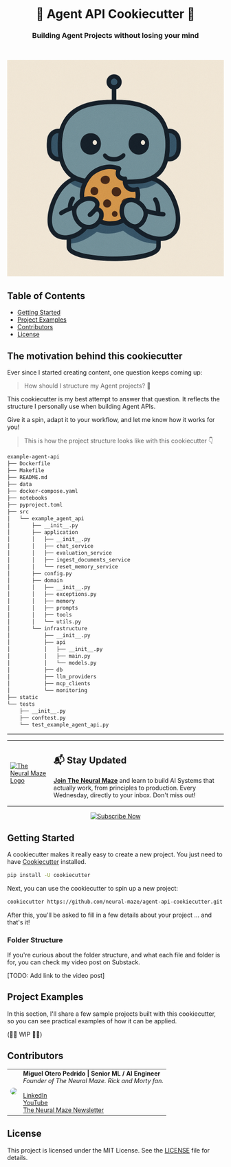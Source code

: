 <div align="center">
  <h1>🍪 Agent API Cookiecutter 🍪</h1>
  <h3>Building Agent Projects without losing your mind</h3>
</div>

</br>

<p align="center">
    <img src="static/logo.png" alt="General Diagram" width="600">
</p>

## Table of Contents

- [Getting Started](#getting-started)
- [Project Examples](#project-examples)
- [Contributors](#contributors)
- [License](#license)

## The motivation behind this cookiecutter 

Ever since I started creating content, one question keeps coming up:

> How should I structure my Agent projects? 🤔

This cookiecutter is my best attempt to answer that question. It reflects the structure I personally use when building Agent APIs.

Give it a spin, adapt it to your workflow, and let me know how it works for you!


> This is how the project structure looks like with this cookiecutter 👇

```
example-agent-api
├── Dockerfile
├── Makefile
├── README.md
├── data
├── docker-compose.yaml
├── notebooks
├── pyproject.toml
├── src
│   └── example_agent_api
│       ├── __init__.py
│       ├── application
│       │   ├── __init__.py
│       │   ├── chat_service
│       │   ├── evaluation_service
│       │   ├── ingest_documents_service
│       │   └── reset_memory_service
│       ├── config.py
│       ├── domain
│       │   ├── __init__.py
│       │   ├── exceptions.py
│       │   ├── memory
│       │   ├── prompts
│       │   ├── tools
│       │   └── utils.py
│       └── infrastructure
│           ├── __init__.py
│           ├── api
│           │   ├── __init__.py
│           │   ├── main.py
│           │   └── models.py
│           ├── db
│           ├── llm_providers
│           ├── mcp_clients
│           └── monitoring
├── static
└── tests
    ├── __init__.py
    ├── conftest.py
    └── test_example_agent_api.py
```

---

<table style="border-collapse: collapse; border: none;">
  <tr style="border: none;">
    <td width="20%" style="border: none;">
      <a href="https://theneuralmaze.substack.com/" aria-label="The Neural Maze">
        <img src="https://avatars.githubusercontent.com/u/151655127?s=400&u=2fff53e8c195ac155e5c8ee65c6ba683a72e655f&v=4" alt="The Neural Maze Logo" width="150"/>
      </a>
    </td>
    <td width="80%" style="border: none;">
      <div>
        <h2>📬 Stay Updated</h2>
        <p><b><a href="https://theneuralmaze.substack.com/">Join The Neural Maze</a></b> and learn to build AI Systems that actually work, from principles to production. Every Wednesday, directly to your inbox. Don't miss out!</p>
      </div>
    </td>
  </tr>
</table>

<p align="center">
  <a href="https://theneuralmaze.substack.com/">
    <img src="https://img.shields.io/static/v1?label&logo=substack&message=Subscribe%20Now&style=for-the-badge&color=black&scale=2" alt="Subscribe Now" height="40">
  </a>
</p>

## Getting Started

A cookiecutter makes it really easy to create a new project. You just need to have [Cookiecutter](https://cookiecutter.readthedocs.io/en/stable/) installed.

```bash
pip install -U cookiecutter
```

Next, you can use the cookiecutter to spin up a new project:

```bash
cookiecutter https://github.com/neural-maze/agent-api-cookiecutter.git
```

After this, you'll be asked to fill in a few details about your project ... and that's it!

### Folder Structure

If you're curious about the folder structure, and what each file and folder is for, you can check my video post on Substack.

[TODO: Add link to the video post]


## Project Examples

In this section, I'll share a few sample projects built with this cookiecutter, so you can see practical examples of how it can be applied.

(👷‍♂️ WIP 👷‍♂️)

## Contributors

<table>
  <tr>
    <td align="center"><img src="https://github.com/MichaelisTrofficus.png" width="100" style="border-radius:50%;"/></td>
    <td>
      <strong>Miguel Otero Pedrido | Senior ML / AI Engineer </strong><br />
      <i>Founder of The Neural Maze. Rick and Morty fan.</i><br /><br />
      <a href="https://www.linkedin.com/in/migueloteropedrido/">LinkedIn</a><br />
      <a href="https://www.youtube.com/@TheNeuralMaze">YouTube</a><br />
      <a href="https://theneuralmaze.substack.com/">The Neural Maze Newsletter</a>
    </td>
  </tr>
</table>

## License

This project is licensed under the MIT License. See the [LICENSE](LICENSE) file for details.
